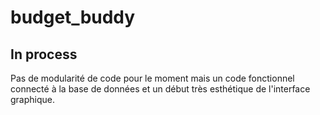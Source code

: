 # budget_buddy
## In process
Pas de modularité de code pour le moment mais un code fonctionnel connecté à la base de données et un début très esthétique de l'interface graphique.
